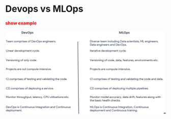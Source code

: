 # Devops vs MLOps
<span style="color:red">**show example**</span>

![devops_vs_mlops](./imgs/mlops_vs_devops.png)
